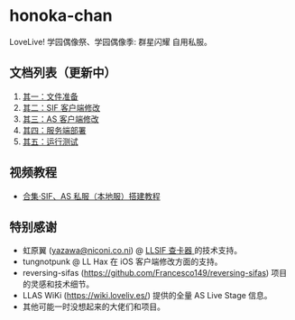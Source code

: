 # honoka-chan

LoveLive! 学园偶像祭、学园偶像季: 群星闪耀 自用私服。

## 文档列表（更新中）

1. [其一：文件准备](doc/1.md)
2. [其二：SIF 客户端修改](doc/2.md)
2. [其三：AS 客户端修改](doc/3.md)
2. [其四：服务端部署](doc/4.md)
2. [其五：运行测试](doc/5.md)

## 视频教程
 - [合集·SIF、AS 私服（本地服）搭建教程](https://space.bilibili.com/671443/channel/collectiondetail?sid=2148053)

## 特别感谢

 - 虹原翼 (yazawa@niconi.co.ni) @ [LLSIF 查卡器
](https://card.niconi.co.ni/) 的技术支持。
 - tungnotpunk @ LL Hax 在 iOS 客户端修改方面的支持。
 - reversing-sifas (https://github.com/Francesco149/reversing-sifas) 项目的灵感和技术细节。
 - LLAS WiKi (https://wiki.loveliv.es/) 提供的全量 AS Live Stage 信息。
 - 其他可能一时没想起来的大佬们和项目。
